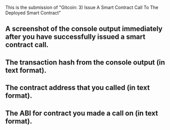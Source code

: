 
This is the submission of "Gitcoin: 3) Issue A Smart Contract Call To The Deployed Smart Contract"


## A screenshot of the console output immediately after you have successfully issued a smart contract call.


## The transaction hash from the console output (in text format).


## The contract address that you called (in text format).


## The ABI for contract you made a call on (in text format).
